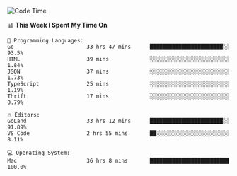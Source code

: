 <!--START_SECTION:waka-->
![Code Time](http://img.shields.io/badge/Code%20Time-90%20hrs%2046%20mins-blue)

📊 **This Week I Spent My Time On** 

```text
💬 Programming Languages: 
Go                       33 hrs 47 mins      ███████████████████████░░   93.5% 
HTML                     39 mins             ░░░░░░░░░░░░░░░░░░░░░░░░░   1.84% 
JSON                     37 mins             ░░░░░░░░░░░░░░░░░░░░░░░░░   1.73% 
TypeScript               25 mins             ░░░░░░░░░░░░░░░░░░░░░░░░░   1.19% 
Thrift                   17 mins             ░░░░░░░░░░░░░░░░░░░░░░░░░   0.79%

🔥 Editors: 
GoLand                   33 hrs 12 mins      ███████████████████████░░   91.89% 
VS Code                  2 hrs 55 mins       ██░░░░░░░░░░░░░░░░░░░░░░░   8.11%

💻 Operating System: 
Mac                      36 hrs 8 mins       █████████████████████████   100.0%

```


<!--END_SECTION:waka-->